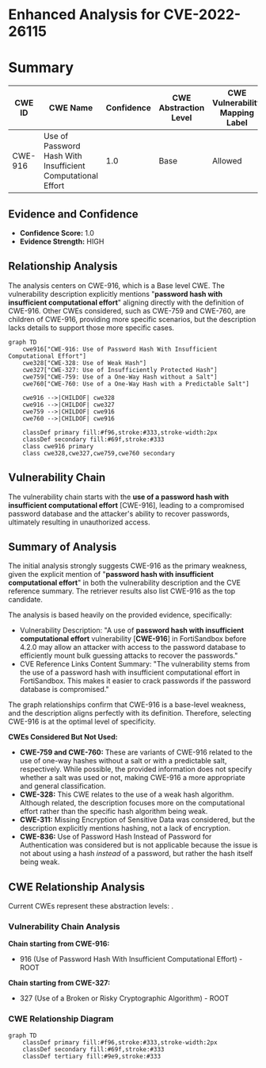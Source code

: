 # Enhanced Analysis for CVE-2022-26115

# Summary
| CWE ID | CWE Name | Confidence | CWE Abstraction Level | CWE Vulnerability Mapping Label | CWE-Vulnerability Mapping Notes |
|---|---|---|---|---|---|
| CWE-916 | Use of Password Hash With Insufficient Computational Effort | 1.0 | Base | Allowed | Primary CWE |

## Evidence and Confidence

*   **Confidence Score:** 1.0
*   **Evidence Strength:** HIGH

## Relationship Analysis
The analysis centers on CWE-916, which is a Base level CWE. The vulnerability description explicitly mentions "**password hash with insufficient computational effort**" aligning directly with the definition of CWE-916. Other CWEs considered, such as CWE-759 and CWE-760, are children of CWE-916, providing more specific scenarios, but the description lacks details to support those more specific cases.

```mermaid
graph TD
    cwe916["CWE-916: Use of Password Hash With Insufficient Computational Effort"]
    cwe328["CWE-328: Use of Weak Hash"]
    cwe327["CWE-327: Use of Insufficiently Protected Hash"]
    cwe759["CWE-759: Use of a One-Way Hash without a Salt"]
    cwe760["CWE-760: Use of a One-Way Hash with a Predictable Salt"]
    
    cwe916 -->|CHILDOF| cwe328
    cwe916 -->|CHILDOF| cwe327
    cwe759 -->|CHILDOF| cwe916
    cwe760 -->|CHILDOF| cwe916
    
    classDef primary fill:#f96,stroke:#333,stroke-width:2px
    classDef secondary fill:#69f,stroke:#333
    class cwe916 primary
    class cwe328,cwe327,cwe759,cwe760 secondary
```

## Vulnerability Chain
The vulnerability chain starts with the **use of a password hash with insufficient computational effort** [CWE-916], leading to a compromised password database and the attacker's ability to recover passwords, ultimately resulting in unauthorized access.

## Summary of Analysis
The initial analysis strongly suggests CWE-916 as the primary weakness, given the explicit mention of "**password hash with insufficient computational effort**" in both the vulnerability description and the CVE reference summary. The retriever results also list CWE-916 as the top candidate.

The analysis is based heavily on the provided evidence, specifically:

*   Vulnerability Description: "A use of **password hash with insufficient computational effort** vulnerability [**CWE-916**] in FortiSandbox before 4.2.0 may allow an attacker with access to the password database to efficiently mount bulk guessing attacks to recover the passwords."
*   CVE Reference Links Content Summary: "The vulnerability stems from the use of a password hash with insufficient computational effort in FortiSandbox. This makes it easier to crack passwords if the password database is compromised."

The graph relationships confirm that CWE-916 is a base-level weakness, and the description aligns perfectly with its definition. Therefore, selecting CWE-916 is at the optimal level of specificity.

**CWEs Considered But Not Used:**

*   **CWE-759 and CWE-760:** These are variants of CWE-916 related to the use of one-way hashes without a salt or with a predictable salt, respectively. While possible, the provided information does not specify whether a salt was used or not, making CWE-916 a more appropriate and general classification.
*   **CWE-328:** This CWE relates to the use of a weak hash algorithm. Although related, the description focuses more on the computational effort rather than the specific hash algorithm being weak.
*   **CWE-311:** Missing Encryption of Sensitive Data was considered, but the description explicitly mentions hashing, not a lack of encryption.
*   **CWE-836:** Use of Password Hash Instead of Password for Authentication was considered but is not applicable because the issue is not about using a hash *instead* of a password, but rather the hash itself being weak.


## CWE Relationship Analysis

Current CWEs represent these abstraction levels: .


### Vulnerability Chain Analysis

**Chain starting from CWE-916:**
- 916 (Use of Password Hash With Insufficient Computational Effort) - ROOT


**Chain starting from CWE-327:**
- 327 (Use of a Broken or Risky Cryptographic Algorithm) - ROOT



### CWE Relationship Diagram

```mermaid
graph TD
    classDef primary fill:#f96,stroke:#333,stroke-width:2px
    classDef secondary fill:#69f,stroke:#333
    classDef tertiary fill:#9e9,stroke:#333
```